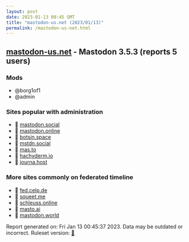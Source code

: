 ```yaml
---
layout: post
date: 2023-01-13 00:45 GMT
title: "mastodon-us.net (2023/01/13)"
permalink: /mastodon-us-net.html
---
```


## [mastodon-us.net](https://mastodon-us.net) - Mastodon 3.5.3 (reports 5 users)

### Mods
 * @borg1of1
 * @admin

### Sites popular with administration

* 🐘 [mastodon.social](/mastodon-social.html)
* 🐘 [mastodon.online](/mastodon-online.html)
* 🐘 [botsin.space](/botsin-space.html)
* 🐘 [mstdn.social](/mstdn-social.html)
* 🐘 [mas.to](/mas-to.html)
* 🐘 [hachyderm.io](/hachyderm-io.html)
* 🐘 [journa.host](/journa-host.html)

### More sites commonly on federated timeline

* 🐘 [fed.celp.de](/fed-celp-de.html)
* 🐘 [squeet.me](/squeet-me.html)
* 🐘 [schleuss.online](/schleuss-online.html)
* 🐘 [masto.ai](/masto-ai.html)
* 🐘 [mastodon.world](/mastodon-world.html)

Report generated on: Fri Jan 13 00:45:37 2023. Data may be outdated or incorrect.
Ruleset version: [🧁](/version-cupcake)
